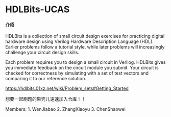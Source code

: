 # HDLBits-UCAS

#### 介绍
HDLBits is a collection of small circuit design exercises for practicing digital hardware design using Verilog Hardware Description Language (HDL). Earlier problems follow a tutorial style, while later problems will increasingly challenge your circuit design skills.

Each problem requires you to design a small circuit in Verilog. HDLBits gives you immediate feedback on the circuit module you submit. Your circuit is checked for correctness by simulating with a set of test vectors and comparing it to our reference solution.

https://hdlbits.01xz.net/wiki/Problem_sets#Getting_Started

想要一起刷题的果壳儿速速加入仓库！！

Members:
    1. WenJiabao
    2. ZhangXiaoyu
    3. ChenShaowei

